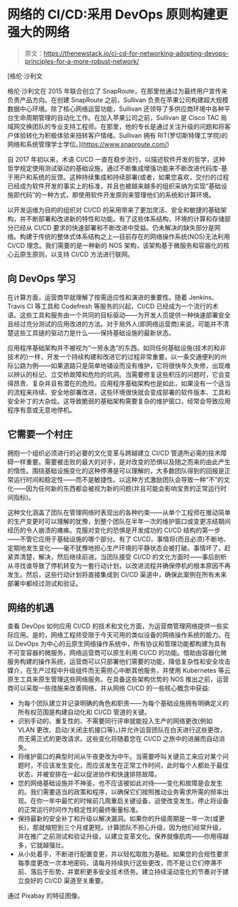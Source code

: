 # 网络的 CI/CD:采用 DevOps 原则构建更强大的网络

> 原文：<https://thenewstack.io/ci-cd-for-networking-adopting-devops-principles-for-a-more-robust-network/>

[](https://www.snaproute.com/)

 [格伦·沙利文

格伦·沙利文在 2015 年联合创立了 SnapRoute，在那里他通过为最终用户宣传来负责产品方向。在创建 SnapRoute 之前，Sullivan 负责在苹果公司构建超大规模数据中心环境。除了核心网络运营功能，Sullivan 还领导了多供应商环境中各种平台生命周期管理的自动化工作。在加入苹果公司之前，Sullivan 是 Cisco TAC 局域网交换团队的专业支持工程师。在那里，他的专长是通过关注升级的问题和将客户体验转化为积极体验来扭转客户情绪。Sullivan 拥有 RIT(罗切斯特理工学院)的网络和系统管理学士学位。](https://www.snaproute.com/) [](https://www.snaproute.com/)

自 2017 年初以来，术语 CI/CD 一直在稳步流行，以描述软件开发的哲学，这种哲学规定使用测试驱动的基础设施，通过不断集成增强功能来不断改进代码库-基于用户和系统的反馈。这种持续集成和持续部署(或者，如果您喜欢，交付)的过程已经成为软件开发的事实上的标准，并且也被越来越多的组织采纳为实现“基础设施即代码”的一种方式，即使用软件开发原则来管理他们的系统和计算环境。

以开发运维为目的的组织对 CI/CD 的采用带来了更加灵活、安全和敏捷的基础架构，并不断部署和改进新的特性和功能。有了这些体系结构，环境的计算和存储部分已经从 CI/CD 要求的快速部署和不断改进中受益。仍未解决的缺失部分是网络。构建于传统的整体式体系结构之上—目前存在的网络操作系统(NOS)无法利用 CI/CD 理念。我们需要的是一种新的 NOS 架构，该架构基于微服务和容器化的核心云原生原则，以支持 CI/CD 方法进行联网。

## 向 DevOps 学习

在计算方面，运营商早就理解了按需适应性和演进的重要性。随着 Jenkins、Travis CI 等工具和 Codefresh 等服务的兴起，CI/CD 已经成为一个流行的术语。这些工具和服务由一个共同的目标驱动——为开发人员提供一种快速部署安全且经过充分测试的应用改进的方法。对于局外人(即网络运营商)来说，可能并不清楚这些工具链的驱动力是什么——保持基础设施的最新状态。

应用程序基础架构并不被视为“一劳永逸”的东西。如同任何基础设施(技术的和非技术的)一样，开发一个持续构建和改进它的过程非常重要。以一条交通便利的州际公路为例——如果道路只是简单地铺设而没有维护，它将很快年久失修，出现难以辨认的标记、立交桥故障和危险的坑洞。当需要修复这些积压的问题时，它会变得昂贵、复杂并且有潜在的危险。应用程序基础架构也是如此，如果没有一个适当的流程来持续、安全地部署改进，这些环境很快就会变成部署的软件版本、工具和安全补丁的大杂烩。这导致脆弱的基础架构需要复杂的维护窗口，经常会导致应用程序有意或无意地停机。

## 它需要一个村庄

拥抱一个组织必须进行的必要的文化变革与跨越建立 CI/CD 管道所必需的技术障碍一样重要。需要被击败的最大的对手，是对改变的恐惧以及随之而来的由此产生的惰性。围绕基础设施变化的这种停滞是可以理解的，大多数团队得到的回报是正常运行时间和稳定性——而不是敏捷性。以这种方式激励团队会导致一种“不”的文化——因为任何新的东西都会被视为新的问题(并且可能会影响宝贵的正常运行时间指标)。

这种文化涵盖了团队在管理网络时表现出的各种约束——从单个工程师在推动简单的生产变更时可以理解的犹豫，到整个团队在半年一次的维护窗口或变更冻结期间经历的令人崩溃的瘫痪。克服对变化的恐惧是开发成功的 CI/CD 结构的第一步——不管它应用于基础设施的哪个部分。有了 CI/CD，事情将(而且必须)不断地、定期地发生变化——毫不犹豫地担心生产环境的平静状态会被打破。事情坏了，赶紧弄清楚，解决，然后继续前进。当团队接受 CI/CD 的文化方面时——事后剖析从寻找谁导致了停机转变为一套行动计划，以改进流程并确保停机的根本原因不再发生。然后，这些行动计划将直接集成到 CI/CD 渠道中，确保此案例在所有未来部署中都经过测试和验证。

## 网络的机遇

查看 DevOps 如何应用 CI/CD 的技术和文化方面，为运营商管理网络提供一些实际应用。是的，网络工程师受限于今天可用的类似设备的网络操作系统的能力。在以 DevOps 为中心的云原生网络操作系统中，所有协议和管理功能都构建为具有不可变容器的微服务，网络运营商可以原生利用 CI/CD 的功能。借助由容器化微服务构建的操作系统，运营商可以只部署他们需要的功能，降低复杂性和安全攻击媒介，在生产过程中升级组件而无需担心中断其他服务，并使用 Kubernetes 等云原生工具来原生管理这些网络服务。在具备这些架构优势的 NOS 推出之前，运营商可以采取一些措施来改善网络，并从网络 CI/CD 的一些核心概念中获益:

*   为每个团队建立并记录明确的角色和职责——为每个基础设施拥有明确定义的所有权范围是构建自动化和 CI/CD 管道的关键。
*   识别手动的、重复性的、不需要同行评审就能投入生产的网络更改(例如 VLAN 更改、启动/关闭主机接口等)。)并允许运营团队在白天进行这些更改，而无需正式的更改请求。这些变化将随着您在 CI/CD 之旅中的进展而自动消失。
*   将维护窗口的典型时间从午夜更改为中午。当需要呼叫关键员工来应对某个问题时，不应该发生变化，而应该发生在正常工作时间，此时每个人都处于最佳状态，并被安排在一起以促进协作和快速排除故障。
*   您的网络基础设施并不神圣，也不应该被如此对待——变化和故障是会发生的。我们需要适当的政策和程序，以确保它们按照推动业务需求所需的频率出现。在你一年中最忙的时候前几周重启关键设备，迫使改变发生。停止将设备的正常运行时间作为稳定性的最终衡量标准。
*   保持最新的安全补丁和升级以解决漏洞。如果你的升级周期是一年一次(或更长)，那就缩短到三个月或更短。计算团队不担心升级，因为他们经常升级，并在推广之前测试和验证升级，以建立变革文化。保养就像肌肉——你用得越多，它就越强壮。
*   从小处着手，不断进行配置变更，并以轻松取胜为基础。如果您的合规性要求每季度更改一次本地密码，请每月持续执行这些更改，而不是让它们停滞不前、落后于形势，并累积更多安全技术债务。建立持续滚动变化的节奏对于建立良好的 CI/CD 渠道至关重要。

通过 Pixabay 的特征图像。

<svg xmlns:xlink="http://www.w3.org/1999/xlink" viewBox="0 0 68 31" version="1.1"><title>Group</title> <desc>Created with Sketch.</desc></svg>